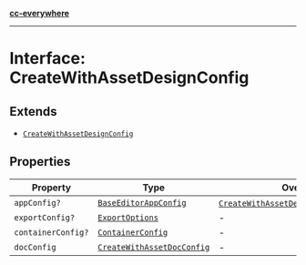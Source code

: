 [**cc-everywhere**](../../../../../../../index.md)

***

# Interface: CreateWithAssetDesignConfig

## Extends

- [`CreateWithAssetDesignConfig`](../../../../editor/design-config-types/interfaces/create-with-asset-design-config.md)

## Properties

| Property | Type | Overrides | Inherited from |
| ------ | ------ | ------ | ------ |
| <a id="appconfig"></a> `appConfig?` | [`BaseEditorAppConfig`](../../../../editor/app-config-types/interfaces/base-editor-app-config.md) | [`CreateWithAssetDesignConfig`](../../../../editor/design-config-types/interfaces/create-with-asset-design-config.md).[`appConfig`](../../../../editor/design-config-types/interfaces/create-with-asset-design-config.md#appconfig) | - |
| <a id="exportconfig"></a> `exportConfig?` | [`ExportOptions`](../../../../export-config-types/type-aliases/export-options.md) | - | [`CreateWithAssetDesignConfig`](../../../../editor/design-config-types/interfaces/create-with-asset-design-config.md).[`exportConfig`](../../../../editor/design-config-types/interfaces/create-with-asset-design-config.md#exportconfig) |
| <a id="containerconfig"></a> `containerConfig?` | [`ContainerConfig`](../../../../container-config-types/type-aliases/container-config.md) | - | [`CreateWithAssetDesignConfig`](../../../../editor/design-config-types/interfaces/create-with-asset-design-config.md).[`containerConfig`](../../../../editor/design-config-types/interfaces/create-with-asset-design-config.md#containerconfig) |
| <a id="docconfig"></a> `docConfig` | [`CreateWithAssetDocConfig`](../../../../editor/doc-config-types/interfaces/create-with-asset-doc-config.md) | - | [`CreateWithAssetDesignConfig`](../../../../editor/design-config-types/interfaces/create-with-asset-design-config.md).[`docConfig`](../../../../editor/design-config-types/interfaces/create-with-asset-design-config.md#docconfig) |
